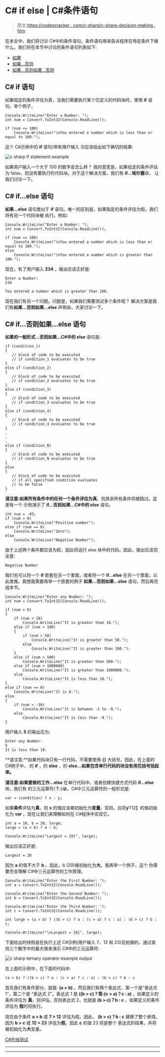# C# if else | C#条件语句

> 原文:[https://codescracker . com/c-sharp/c-sharp-decision-making . htm](https://codescracker.com/c-sharp/c-sharp-decision-making.htm)

在本文中，我们将讨论 C#中的条件语句。条件语句用来告诉程序在特定条件下做什么。我们将在本节中讨论的条件语句列表如下:

*   [如果](#a)
*   [如果...否则](#b)
*   [如果...否则如果...否则](#c)

## C# if 语句

如果指定的条件评估为真，当我们需要执行某个已定义的代码块时，使用 **if** 语句。举个例子，

```
Console.WriteLine("Enter a Number: ");
int num = Convert.ToInt32(Console.ReadLine());

if (num <= 100)
    Console.WriteLine("\nYou entered a number which is less than or equal to 100.");
```

这个 C#示例中的 **if** 语句(带有用户输入 3)应该给出如下确切的结果:

![c sharp if statement example](../Images/61dbfe5f8cdbadc38e331b575546272c.png)

如果用户输入一个大于 100 的数字会怎么样？
我的意思是，如果给定的条件评估为 false，则没有要执行的代码块。对于这个解决方案，我们有 **if...埃尔塞**😄。 让我们讨论一下。

## C# if...else 语句

**如果...else** 语句类似于 **if** 语句。唯一的区别是，如果指定的条件评估为假，我们将有另一个代码块被 执行。例如:

```
Console.WriteLine("Enter a Number: ");
int num = Convert.ToInt32(Console.ReadLine());

if (num <= 100)
    Console.WriteLine("\nYou entered a number which is less than or equal to 100.");
else
    Console.WriteLine("\nYou entered a number which is greater than 100.");
```

现在，有了用户输入 **234** ，输出应该正好是:

```
Enter a Number:
234

You entered a number which is greater than 100.
```

现在我们有另一个问题。问题是，如果我们需要测试多个条件呢？
解决方案是我们有**如果...否则如果...else** 声明😆。大家讨论一下。

## C# if...否则如果...else 语句

**如果的一般形式...否则如果...C#中的 else** 语句是:

```
if (condition_1)
{
   // block of code to be executed
   // if condition_1 evaluates to be true
}
else if (condition_2)
{
   // block of code to be executed
   // if condition_2 evaluates to be true
}
else if (condition_3)
{
   // block of code to be executed
   // if condition_3 evaluates to be true
}
else if (condition_4)
{
   // block of code to be executed
   // if condition_4 evaluates to be true
}
.
.
.
else if (condition_N)
{
   // block of code to be executed
   // if condition_N evaluates to be true
}
else
{
   // block of code to be executed
   // if all specified condition evaluates
   // to be false
}
```

**请注意:**如果所有条件中的任何一个条件评估为**真**，则其余所有条件将被跳过。这里有一个 示例演示了 **if...否则如果...C#中的 else** 语句。

```
int num = -45;
if (num > 0)
    Console.WriteLine("Positive number");
else if (num == 0)
    Console.WriteLine("Zero");
else
    Console.WriteLine("Negative Number");
```

由于上述两个条件都应该为假，因此将运行 else 块中的代码。因此，输出应该完全是:

```
Negative Number
```

我们也可以将一个 **if** 嵌套在另一个里面，或者将一个 **if...else** 在另一个里面，以此类推。我想我需要再举一个嵌套的例子 **如果...否则如果...else** 语句，然后再完成本节。

```
Console.WriteLine("Enter any Number: ");
int num = Convert.ToInt32(Console.ReadLine());

if (num > 0)
{
    if (num > 10)
        Console.WriteLine("It is greater than 10.");
    else if (num > 100)
    {
        if (num > 50)
            Console.WriteLine("It is greater than 50.");
        else
            Console.WriteLine("It is greater than 100.");
    }
    else if (num > 500)
        Console.WriteLine("It is greater than 500.");
    else if (num > 1000000)
        Console.WriteLine("It is greater than 1000000.");
    else
        Console.WriteLine("It is less than 10.");
}
else if (num == 0)
    Console.WriteLine("It is 0.");
else
{
    if (num > -10)
        Console.WriteLine("It is between -1 to -9.");
    else
        Console.WriteLine("It is less than -9.");
}
```

用户输入 **5** 的输出应为:

```
Enter any Number:
5
It is less than 10.
```

**请注意:**如果代码块只有一行代码，不需要使用 **{}** 大括号。因此，在上面的 C#例子中， 的 **if** ，的 **else** ，的 **else...如果包含单行代码的块没有用花括号括起来。**

**请注意:**如果要做**的工作...else** 在单行代码中，或者创建快捷方式代码 **if...else** 块，我们有 的三元运算符(**？:**)😁。C#中三元运算符的一般形式是:

```
var = (condition) ? x : y;
```

如果**条件**评估为**真**，则 **x** 的值应该被初始化为**变量**。否则，应将**y**T12】的值初始化为 **var** 。现在让我们来理解如何在 C#程序中实现它。

```
int a = 10, b = 20, large;
large = (a > b) ? a : b;

Console.WriteLine("Largest = {0}", large);
```

输出应该正好是:

```
Largest = 20
```

因为 **a** 的值不大于 **b** 。因此，b (20)被初始化为**大**。我再举一个例子，这个 你需要完全理解 C#中三元运算符的工作原理。

```
Console.WriteLine("Enter the First Number: ");
int a = Convert.ToInt32(Console.ReadLine());

Console.WriteLine("Enter the Second Number: ");
int b = Convert.ToInt32(Console.ReadLine());

Console.WriteLine("Enter the Third Number: ");
int c = Convert.ToInt32(Console.ReadLine());

int large = (a > b) ? ((b > c) ? a : (c > a) ? c : a) : (b > c) ? b : c;

Console.WriteLine("\nLargest = {0}", large);
```

下面给出的快照是在执行上述 C#示例(用户输入 7、12 和 23)后拍摄的，通过查找三个数字中的最大值来演示 C#中的三元运算符:

![c sharp ternary operator example output](../Images/e056f0a700e44eb74dcea5e0ae4a29b5.png)

在上面的示例中，在下面的代码中:

```
(a > b) ? ((b > c) ? a : (c > a) ? c : a) : (b > c) ? b : c
```

首先我们有条件部分，就是: **(a > b)** 。然后我们有两个表达式，第一个是“表达式 1”，第二个是 “表达式 2”。表达式 1 是 **((b > c)？答:(c > a)？c : a)** ，如果定义的条件评估为 **真**，则评估。否则表达式 2，也就是 **(b > c)？b : c** ，如果定义的条件评估为 **假**时将执行。

现在由于条件 **a > b** 或 **7 > 12** 评估为假。因此， **(b > c)？b : c** 替换了整个表情。 因为 **b > c** 或 **12 > 23** 评估为**假**，因此 **c** 的值 23 将是整个 表达式的结果，并将被初始化为**大**变量。

[C#在线测试](/exam/showtest.php?subid=11)

* * *

* * *